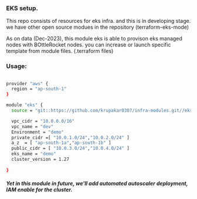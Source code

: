 ### EKS setup.

This repo consists of resources for eks infra. and this is in developing stage. we have other open source modues in the repository 
(terraform-eks-mode)

As on data (Dec-2023), this module eks is able to provison eks managed nodes with BOttleRocket nodes. you can increase or launch specific template from module files. (.terraform files)

### Usage:

```sh 

provider "aws" {
  region = "ap-south-1"
}

module "eks" {
  source = "git::https://github.com/krupakar0307/infra-modules.git//eks"

  vpc_cidr = "10.0.0.0/16"
  vpc_name = "dev"
  Environment = "demo"
  private_cidr =[ "10.0.1.0/24","10.0.2.0/24" ]
  a_z  = [ "ap-south-1a","ap-south-1b" ]
  public_cidr = [ "10.0.3.0/24","10.0.4.0/24" ]
  eks_name = "demo"
  cluster_version = 1.27
  
}
```

 ##### Yet in this module in future, we'll add automated autoscaler deployment, IAM enable for the cluster.
